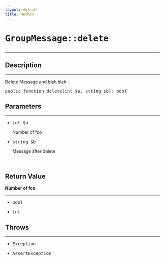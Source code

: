 ```yaml
---
layout: default
title: Method
---
```

<h1 style="font-weight: bold;">
  <pre>GroupMessage::delete</pre>
</h1>
<hr>
<div class="context">
  <h2>Description</h2>
  <hr>
  Delete Message and blah blah
  <pre>public function delete(int $a, string $b): bool</pre>
</div>
<div class="context">
  <h2>Parameters</h2>
  <hr>
  <ul>
    <li>
      <pre>int $a</pre> <span>Number of foo</span>
    </li>
    <li>
      <pre>string $b</pre> <span>Message after delete</span>
    </li>
  </ul>
</div>
<br>
<div class="context">
  <h2>Return Value</h2>
  <b>Number of foo</b>
  <hr>
  <ul>
    <li>
      <pre>bool</pre>
    </li>
    <li>
      <pre>int</pre>
    </li>
  </ul>
</div>
<div class="context">
  <h2>Throws</h2>
  <hr>
  <ul>
    <li>
      <pre>Exception</pre>
    </li>
    <li>
      <pre>AssertException</pre>
    </li>
  </ul>
</div>

